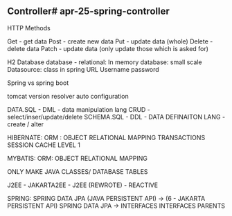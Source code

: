 ## Controller# apr-25-spring-controller

HTTP Methods



Get - get data
Post - create new data
Put - update data (whole)
Delete - delete data 
Patch - update data (only update those which is asked for)

H2 Database
database - relational: In memory database: small scale
Datasource:  class in spring
URL
Username
password

Spring vs spring boot

tomcat
version resolver
auto configuration

DATA.SQL - DML - data manipulation lang CRUD - select/inser/update/delete
SCHEMA.SQL - DDL - DATA DEFINAITON LANG - create / alter

HIBERNATE: ORM : 
OBJECT RELATIONAL MAPPING
TRANSACTIONS
SESSION
CACHE LEVEL 1

MYBATIS: ORM: OBJECT RELATIONAL MAPPING

ONLY MAKE JAVA CLASSES/ DATABASE TABLES

J2EE - 
JAKARTA2EE - J2EE (REWROTE) - REACTIVE

SPRING: SPRING DATA JPA (JAVA PERSISTENT API) -> (6 - JAKARTA PERSISTENT API)
SPRING DATA JPA -> INTERFACES
INTERFACES PARENTS